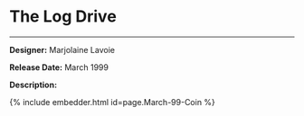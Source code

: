 # The Log Drive 

*     *     *     *  

**Designer:** Marjolaine Lavoie

**Release Date:** March 1999 

**Description:** 


<div id="viewerContainer">
		<script  type="text/javascript">
			createRtiViewer("viewerContainer", "webrti", 900, 600); 
		</script>
	</div>
	
{% include embedder.html id=page.March-99-Coin %}


